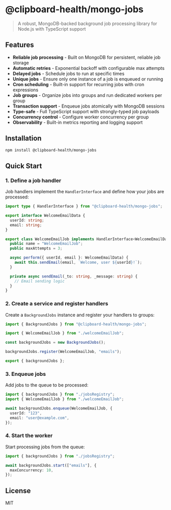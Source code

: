 # @clipboard-health/mongo-jobs

> A robust, MongoDB-backed background job processing library for Node.js with TypeScript support

## Features

- **Reliable job processing** - Built on MongoDB for persistent, reliable job storage
- **Automatic retries** - Exponential backoff with configurable max attempts
- **Delayed jobs** - Schedule jobs to run at specific times
- **Unique jobs** - Ensure only one instance of a job is enqueued or running
- **Cron scheduling** - Built-in support for recurring jobs with cron expressions
- **Job groups** - Organize jobs into groups and run dedicated workers per group
- **Transaction support** - Enqueue jobs atomically with MongoDB sessions
- **Type-safe** - Full TypeScript support with strongly-typed job payloads
- **Concurrency control** - Configure worker concurrency per group
- **Observability** - Built-in metrics reporting and logging support

## Installation

```bash
npm install @clipboard-health/mongo-jobs
```

## Quick Start

### 1. Define a job handler

Job handlers implement the `HandlerInterface` and define how your jobs are processed:

<embedex source="packages/mongo-jobs/examples/quickstart/welcomeEmailJob.ts">

```ts
import type { HandlerInterface } from "@clipboard-health/mongo-jobs";

export interface WelcomeEmailData {
  userId: string;
  email: string;
}

export class WelcomeEmailJob implements HandlerInterface<WelcomeEmailData> {
  public name = "WelcomeEmailJob";
  public maxAttempts = 3;

  async perform({ userId, email }: WelcomeEmailData) {
    await this.sendEmail(email, `Welcome, user ${userId}!`);
  }

  private async sendEmail(_to: string, _message: string) {
    // Email sending logic
  }
}
```

</embedex>

### 2. Create a service and register handlers

Create a `BackgroundJobs` instance and register your handlers to groups:

<embedex source="packages/mongo-jobs/examples/quickstart/jobsRegistry.ts">

```ts
import { BackgroundJobs } from "@clipboard-health/mongo-jobs";

import { WelcomeEmailJob } from "./welcomeEmailJob";

const backgroundJobs = new BackgroundJobs();

backgroundJobs.register(WelcomeEmailJob, "emails");

export { backgroundJobs };
```

</embedex>

### 3. Enqueue jobs

Add jobs to the queue to be processed:

<embedex source="packages/mongo-jobs/examples/quickstart/enqueueJob.ts">

```ts
import { backgroundJobs } from "./jobsRegistry";
import { WelcomeEmailJob } from "./welcomeEmailJob";

await backgroundJobs.enqueue(WelcomeEmailJob, {
  userId: "123",
  email: "user@example.com",
});
```

</embedex>

### 4. Start the worker

Start processing jobs from the queue:

<embedex source="packages/mongo-jobs/examples/quickstart/startWorker.ts">

```ts
import { backgroundJobs } from "./jobsRegistry";

await backgroundJobs.start(["emails"], {
  maxConcurrency: 10,
});
```

</embedex>

## License

MIT
